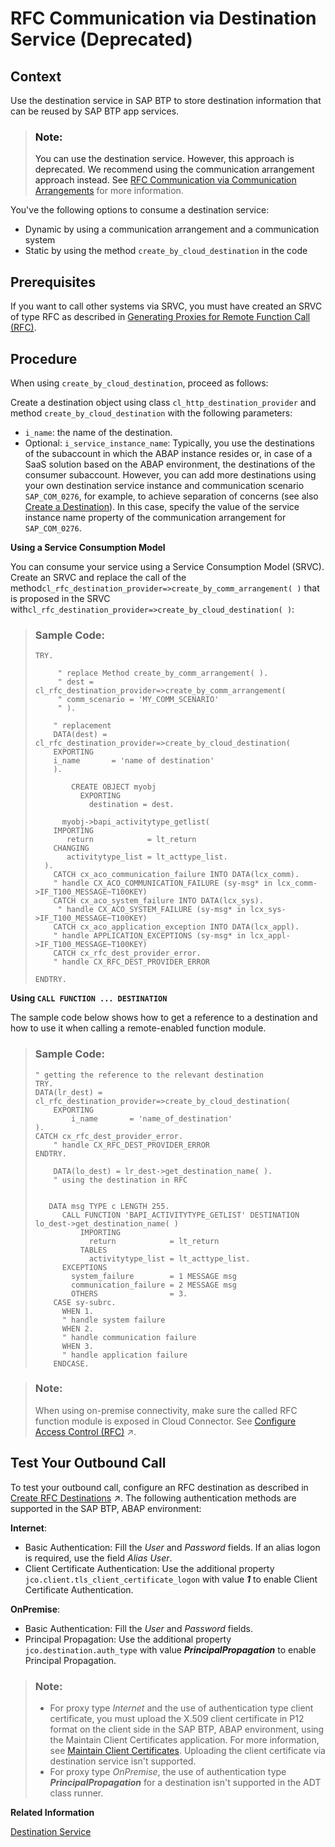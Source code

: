 <!-- loio0c9b60f19d1644dabd4e89ebff79328d -->

# RFC Communication via Destination Service \(Deprecated\)



<a name="loio0c9b60f19d1644dabd4e89ebff79328d__section_ewg_mpz_qsb"/>

## Context

Use the destination service in SAP BTP to store destination information that can be reused by SAP BTP app services.

> ### Note:  
> You can use the destination service. However, this approach is deprecated. We recommend using the communication arrangement approach instead. See [RFC Communication via Communication Arrangements](rfc-communication-via-communication-arrangements-fadc4a2.md) for more information.

You've the following options to consume a destination service:

-   Dynamic by using a communication arrangement and a communication system
-   Static by using the method `create_by_cloud_destination` in the code



<a name="loio0c9b60f19d1644dabd4e89ebff79328d__section_nsw_yqz_qsb"/>

## Prerequisites

If you want to call other systems via SRVC, you must have created an SRVC of type RFC as described in [Generating Proxies for Remote Function Call \(RFC\)](https://help.sap.com/viewer/5371047f1273405bb46725a417f95433/Cloud/en-US/32812d950d3848359ce391dae477f201.html).



<a name="loio0c9b60f19d1644dabd4e89ebff79328d__section_esz_brz_qsb"/>

## Procedure

When using `create_by_cloud_destination`, proceed as follows:

Create a destination object using class `cl_http_destination_provider` and method `create_by_cloud_destination` with the following parameters:

-   `i_name`: the name of the destination.
-   Optional: `i_service_instance_name`: Typically, you use the destinations of the subaccount in which the ABAP instance resides or, in case of a SaaS solution based on the ABAP environment, the destinations of the consumer subaccount. However, you can add more destinations using your own destination service instance and communication scenario `SAP_COM_0276`, for example, to achieve separation of concerns \(see also [Create a Destination](create-a-destination-3fa7934.md)\). In this case, specify the value of the service instance name property of the communication arrangement for `SAP_COM_0276`.



**Using a Service Consumption Model**

You can consume your service using a Service Consumption Model \(SRVC\). Create an SRVC and replace the call of the method`cl_rfc_destination_provider=>create_by_comm_arrangement( )` that is proposed in the SRVC with`cl_rfc_destination_provider=>create_by_cloud_destination( )`:

> ### Sample Code:  
> ```abap
> TRY.
>       
>      " replace Method create_by_comm_arrangement( ).
>      " dest = cl_rfc_destination_provider=>create_by_comm_arrangement(
>      " comm_scenario = 'MY_COMM_SCENARIO'
>      " ).
>  
>     " replacement
>     DATA(dest) = cl_rfc_destination_provider=>create_by_cloud_destination(
>     EXPORTING
>     i_name       = 'name of destination'
>     ).
>  
>         CREATE OBJECT myobj
>           EXPORTING
>             destination = dest.
>  
>       myobj->bapi_activitytype_getlist(
>     IMPORTING
>        return            = lt_return
>     CHANGING
>        activitytype_list = lt_acttype_list.
>   ).
>     CATCH cx_aco_communication_failure INTO DATA(lcx_comm).
>     " handle CX_ACO_COMMUNICATION_FAILURE (sy-msg* in lcx_comm->IF_T100_MESSAGE~T100KEY)
>     CATCH cx_aco_system_failure INTO DATA(lcx_sys).
>      " handle CX_ACO_SYSTEM_FAILURE (sy-msg* in lcx_sys->IF_T100_MESSAGE~T100KEY)
>     CATCH cx_aco_application_exception INTO DATA(lcx_appl).
>     " handle APPLICATION_EXCEPTIONS (sy-msg* in lcx_appl->IF_T100_MESSAGE~T100KEY)
>     CATCH cx_rfc_dest_provider_error.
>     " handle CX_RFC_DEST_PROVIDER_ERROR
>  
> ENDTRY.
> ```

**Using `CALL FUNCTION ... DESTINATION`**

The sample code below shows how to get a reference to a destination and how to use it when calling a remote-enabled function module.

> ### Sample Code:  
> ```abap
> " getting the reference to the relevant destination
> TRY.
> DATA(lr_dest) = cl_rfc_destination_provider=>create_by_cloud_destination(
>     EXPORTING
>         i_name       = 'name_of_destination'
> ).
> CATCH cx_rfc_dest_provider_error.
>     " handle CX_RFC_DEST_PROVIDER_ERROR
> ENDTRY.
>  
>     DATA(lo_dest) = lr_dest->get_destination_name( ).
>     " using the destination in RFC
>  
>  
>    DATA msg TYPE c LENGTH 255.
>       CALL FUNCTION 'BAPI_ACTIVITYTYPE_GETLIST' DESTINATION lo_dest->get_destination_name( )
>           IMPORTING
>             return            = lt_return
>           TABLES
>             activitytype_list = lt_acttype_list.
>       EXCEPTIONS
>         system_failure        = 1 MESSAGE msg
>         communication_failure = 2 MESSAGE msg
>         OTHERS                = 3.
>     CASE sy-subrc.
>       WHEN 1.
>       " handle system failure    
>       WHEN 2.
>       " handle communication failure
>       WHEN 3.
>       " handle application failure
>     ENDCASE.
> ```

> ### Note:  
> When using on-premise connectivity, make sure the called RFC function module is exposed in Cloud Connector. See [Configure Access Control (RFC)](https://help.sap.com/viewer/b865ed651e414196b39f8922db2122c7/Cloud/en-US/ca5868997e48468395cf0ca4882f5783.html "Specify the backend systems that can be accessed by your cloud applications using RFC.") :arrow_upper_right:.



<a name="loio0c9b60f19d1644dabd4e89ebff79328d__section_an3_1sz_qsb"/>

## Test Your Outbound Call

To test your outbound call, configure an RFC destination as described in [Create RFC Destinations](https://help.sap.com/viewer/cca91383641e40ffbe03bdc78f00f681/Cloud/en-US/9b3cc683cca944bd98346bef3181630e.html "How to create RFC destinations in the Destinations editor (SAP BTP cockpit).") :arrow_upper_right:. The following authentication methods are supported in the SAP BTP, ABAP environment:

**Internet**:

-   Basic Authentication: Fill the *User* and *Password* fields. If an alias logon is required, use the field *Alias User*.
-   Client Certificate Authentication: Use the additional property `jco.client.tls_client_certificate_logon` with value ***1*** to enable Client Certificate Authentication.

**OnPremise**:

-   Basic Authentication: Fill the *User* and *Password* fields.
-   Principal Propagation: Use the additional property `jco.destination.auth_type` with value ***PrincipalPropagation*** to enable Principal Propagation.

> ### Note:  
> -   For proxy type *Internet* and the use of authentication type client certificate, you must upload the X.509 client certificate in P12 format on the client side in the SAP BTP, ABAP environment, using the Maintain Client Certificates application. For more information, see [Maintain Client Certificates](../50-administration-and-ops/maintain-client-certificates-7f6a8fb.md). Uploading the client certificate via destination service isn't supported.
> -   For proxy type *OnPremise*, the use of authentication type ***PrincipalPropagation*** for a destination isn't supported in the ADT class runner.

**Related Information**  


[Destination Service](destination-service-eeb0ec2.md "The destination service is a service provided by SAP BTP Connectivity. Using the destination service, you can retrieve and store technical information about the target resource (destination) that you want to connect with your application to a remote service or a system.")

